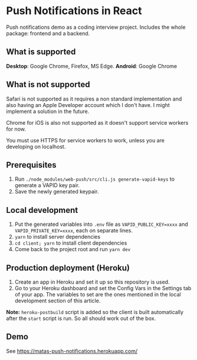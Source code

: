 # Push Notifications in React

Push notifications demo as a coding interview project. Includes the whole package: frontend and a backend.

## What is supported

**Desktop**: Google Chrome, Firefox, MS Edge.
**Android**: Google Chrome

## What is not supported

Safari is not supported as it requires a non standard implementation and also having an Apple Developer account which I don't have. I might implement a solution in the future.

Chrome for iOS is also not supported as it doesn't support service workers for now.

You must use HTTPS for service workers to work, unless you are developing on localhost.

## Prerequisites

1. Run `./node_modules/web-push/src/cli.js generate-vapid-keys` to generate a VAPID key pair.
2. Save the newly generated keypair.

## Local development

1. Put the generated variables into `.env` file as `VAPID_PUBLIC_KEY=xxxx` and `VAPID_PRIVATE_KEY=xxxx`, each on separate lines.
2. `yarn` to install server dependencies
2. `cd client; yarn` to install client dependencies
3. Come back to the project root and run `yarn dev`

## Production deployment (Heroku)

1. Create an app in Heroku and set it up so this repository is used.
2. Go to your Heroku dashboard and set the Config Vars in the Settings tab of your app. The variables to set are the ones mentioned in the local development section of this article.

**Note:** `heroku-postbuild` script is added so the client is built automatically after the `start` script is run. So all should work out of the box.

## Demo

See https://matas-push-notifications.herokuapp.com/
